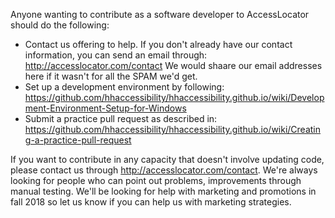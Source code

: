 Anyone wanting to contribute as a software developer to AccessLocator should do the following:
- Contact us offering to help.  If you don't already have our contact information, you can send an email through: http://accesslocator.com/contact  We would shaare our email addresses here if it wasn't for all the SPAM we'd get.
- Set up a development environment by following: https://github.com/hhaccessibility/hhaccessibility.github.io/wiki/Development-Environment-Setup-for-Windows
- Submit a practice pull request as described in: https://github.com/hhaccessibility/hhaccessibility.github.io/wiki/Creating-a-practice-pull-request

If you want to contribute in any capacity that doesn't involve updating code, please contact us through http://accesslocator.com/contact.
We're always looking for people who can point out problems, improvements through manual testing.
We'll be looking for help with marketing and promotions in fall 2018 so let us know if you can help us with marketing strategies.
